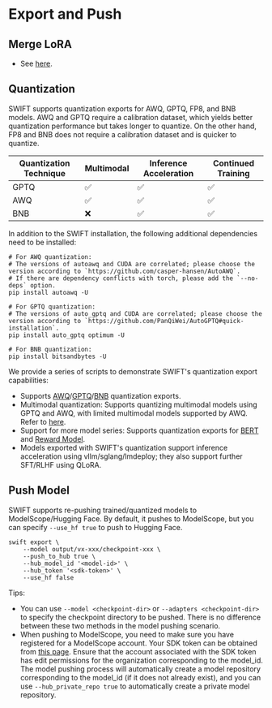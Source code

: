 # Export and Push

## Merge LoRA

- See [here](https://github.com/modelscope/ms-swift/blob/main/examples/export/merge_lora.sh).

## Quantization

SWIFT supports quantization exports for AWQ, GPTQ, FP8, and BNB models. AWQ and GPTQ require a calibration dataset, which yields better quantization performance but takes longer to quantize. On the other hand, FP8 and BNB does not require a calibration dataset and is quicker to quantize.

| Quantization Technique | Multimodal | Inference Acceleration | Continued Training |
| ---------------------- | ---------- | ---------------------- | ------------------ |
| GPTQ                   | ✅          | ✅                      | ✅                  |
| AWQ                    | ✅          | ✅                      | ✅                  |
| BNB                    | ❌          | ✅                      | ✅                  |

In addition to the SWIFT installation, the following additional dependencies need to be installed:

```shell
# For AWQ quantization:
# The versions of autoawq and CUDA are correlated; please choose the version according to `https://github.com/casper-hansen/AutoAWQ`.
# If there are dependency conflicts with torch, please add the `--no-deps` option.
pip install autoawq -U

# For GPTQ quantization:
# The versions of auto_gptq and CUDA are correlated; please choose the version according to `https://github.com/PanQiWei/AutoGPTQ#quick-installation`.
pip install auto_gptq optimum -U

# For BNB quantization:
pip install bitsandbytes -U
```

We provide a series of scripts to demonstrate SWIFT's quantization export capabilities:

- Supports [AWQ](https://github.com/modelscope/ms-swift/blob/main/examples/export/quantize/awq.sh)/[GPTQ](https://github.com/modelscope/ms-swift/blob/main/examples/export/quantize/gptq.sh)/[BNB](https://github.com/modelscope/ms-swift/blob/main/examples/export/quantize/bnb.sh) quantization exports.
- Multimodal quantization: Supports quantizing multimodal models using GPTQ and AWQ, with limited multimodal models supported by AWQ. Refer to [here](https://github.com/modelscope/ms-swift/tree/main/examples/export/quantize/mllm).
- Support for more model series: Supports quantization exports for [BERT](https://github.com/modelscope/ms-swift/tree/main/examples/export/quantize/bert) and [Reward Model](https://github.com/modelscope/ms-swift/tree/main/examples/export/quantize/reward_model).
- Models exported with SWIFT's quantization support inference acceleration using vllm/sglang/lmdeploy; they also support further SFT/RLHF using QLoRA.


## Push Model

SWIFT supports re-pushing trained/quantized models to ModelScope/Hugging Face. By default, it pushes to ModelScope, but you can specify `--use_hf true` to push to Hugging Face.

```shell
swift export \
    --model output/vx-xxx/checkpoint-xxx \
    --push_to_hub true \
    --hub_model_id '<model-id>' \
    --hub_token '<sdk-token>' \
    --use_hf false
```

Tips:

- You can use `--model <checkpoint-dir>` or `--adapters <checkpoint-dir>` to specify the checkpoint directory to be pushed. There is no difference between these two methods in the model pushing scenario.
- When pushing to ModelScope, you need to make sure you have registered for a ModelScope account. Your SDK token can be obtained from [this page](https://www.modelscope.cn/my/myaccesstoken). Ensure that the account associated with the SDK token has edit permissions for the organization corresponding to the model_id. The model pushing process will automatically create a model repository corresponding to the model_id (if it does not already exist), and you can use `--hub_private_repo true` to automatically create a private model repository.
